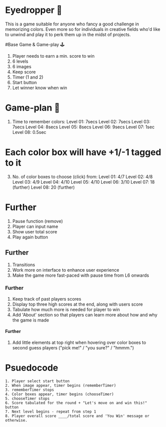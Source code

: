 # Eyedropper 👀
This is a game suitable for anyone who fancy a good challenge in memorizing colors. Even more so for individuals in creative fields who'd like to unwind and play it to perk them up in the midst of projects.


#Base Game & Game-play 🕹
1. Player needs to earn a min. score to win
2. 6 levels
3. 6 images
4. Keep score
5. Timer (1 and 2)
6. Start button
7. Let winner know when win


# Game-plan 👾
1. Time to remember colors:
    Level 01: 7secs
    Level 02: 7secs
    Level 03: 7secs
    Level 04: 8secs
    Level 05: 8secs
    Level 06: 9secs
        Level 07: 1sec
        Level 08: 0.5sec

<!-- 2. Time given to choose the color boxes: (removed - no time limit)
    Level 01: 5secs
    Level 02: 6secs
    Level 03: 7secs
    Level 04: 8secs
    Level 05: 9secs
    Level 06: 10secs
        Level 07: 10secs
        Level 08: 10secs -->

# Each color box will have +1/-1 tagged to it
3. No. of color boxes to choose (click) from:
    Level 01: 4/7
    Level 02: 4/8
    Level 03: 4/9
    Level 04: 4/10
    Level 05: 4/10
    Level 06: 3/10
        Level 07: 18 (further)
        Level 08: 20 (further)



# Further
1. Pause function (remove)
2. Player can input name
3. Show user total score
4. Play again button


## Further
1. Transitions
2. Work more on interface to enhance user experience
3. Make the game more fast-paced with pause time from L6 onwards


### Further
1. Keep track of past players scores
2. Display top three high scores at the end, along with users score
3. Tabulate how much more is needed for player to win
3. Add 'About' section so that players can learn more about how and why the game is made


#### Further
1. Add little elements at top right when hovering over color boxes to second guess players
    ("pick me!" / "you sure?" / "hmmm.")



# Psuedocode
    1. Player select start button
    2. When image appear, timer begins (rememberTimer)
    3. rememberTimer stops
    4. Color boxes appear, timer begins (chooseTimer)
    5. chooseTimer stops
    6. Score tabulated for the round + "Let's move on and win this!" button
    7. Next level begins - repeat from step 1
    8. Player overall score ____/total score and 'You Win' message or otherwise.


